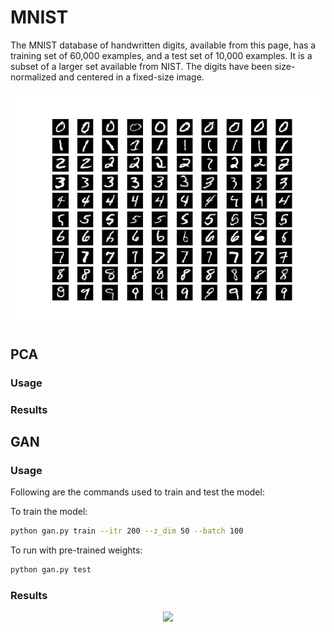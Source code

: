 # MNIST
The MNIST database of handwritten digits, available from this page, has a training set of 60,000 examples, and a test set of 10,000 examples. It is a subset of a larger set available from NIST. The digits have been size-normalized and centered in a fixed-size image.

<p align="center">
  <img src="/assets/mnist_data.png">
</p>

## PCA

### Usage

### Results

## GAN
### Usage
Following are the commands used to train and test the model:

To train the model:
```bash
python gan.py train --itr 200 --z_dim 50 --batch 100
```

To run with pre-trained weights:
```bash
python gan.py test 
```
### Results

<p align="center">
  <img src="/assets/gan_mnist.gif">
</p>
